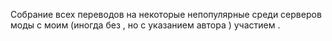 Собрание всех переводов на некоторые непопулярные среди серверов моды с моим (иногда без , но с указанием автора ) участием .
